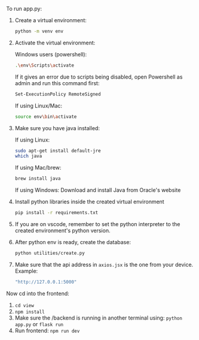 To run app.py:

1. Create a virtual environment:

    ````sh
    python -m venv env
    ````

2. Activate the virtual environment:

    Windows users (powershell):

    ```sh
    .\env\Scripts\activate
    ```

    If it gives an error due to scripts being disabled, open Powershell as admin and run this command first:

    ```sh
    Set-ExecutionPolicy RemoteSigned
    ```

    If using Linux/Mac:

    ```sh
    source env\bin\activate
    ```

3. Make sure you have java installed:

    If using Linux:

    ```sh
    sudo apt-get install default-jre
    which java
    ```

    If using Mac/brew:

    ```sh
    brew install java
    ```

    If using Windows: Download and install Java from Oracle's website

4. Install python libraries inside the created virtual environment

    ```sh
    pip install -r requirements.txt
    ```

5. If you are on vscode, remember to set the python interpreter to the created environment's python version.

6. After python env is ready, create the database: 
    ```sh
    python utilities/create.py 
    ```
7. Make sure that the api address in ```axios.jsx``` is the one from your device. Example:
    ```sh
    "http://127.0.0.1:5000"
    ```

Now cd into the frontend:
1. ```cd view```
2. ```⁠npm install```
3. ⁠Make sure the /backend is running in another terminal using: ```python app.py``` or ```flask run```
4. ⁠Run frontend: ```npm run dev```


